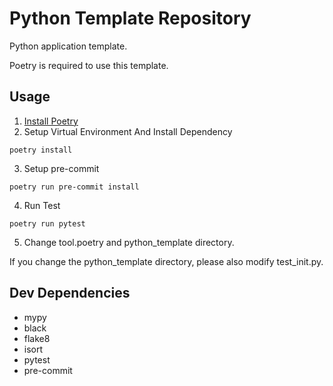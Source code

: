 # Python Template Repository

Python application template.

Poetry is required to use this template.


## Usage

1. [Install Poetry](https://python-poetry.org/docs/#installation)
2. Setup Virtual Environment And Install Dependency
```
poetry install
```
3. Setup pre-commit
```
poetry run pre-commit install
```
4. Run Test
```
poetry run pytest
```
5. Change tool.poetry and python_template directory.

If you change the python_template directory, please also modify test_init.py.

## Dev Dependencies

- mypy
- black
- flake8
- isort
- pytest
- pre-commit
